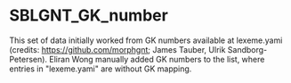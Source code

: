 # SBLGNT_GK_number

This set of data initially worked from GK numbers available at lexeme.yami (credits: https://github.com/morphgnt; James Tauber, Ulrik Sandborg-Petersen).  Eliran Wong manually added GK numbers to the list, where entries in "lexeme.yami" are without GK mapping. 

